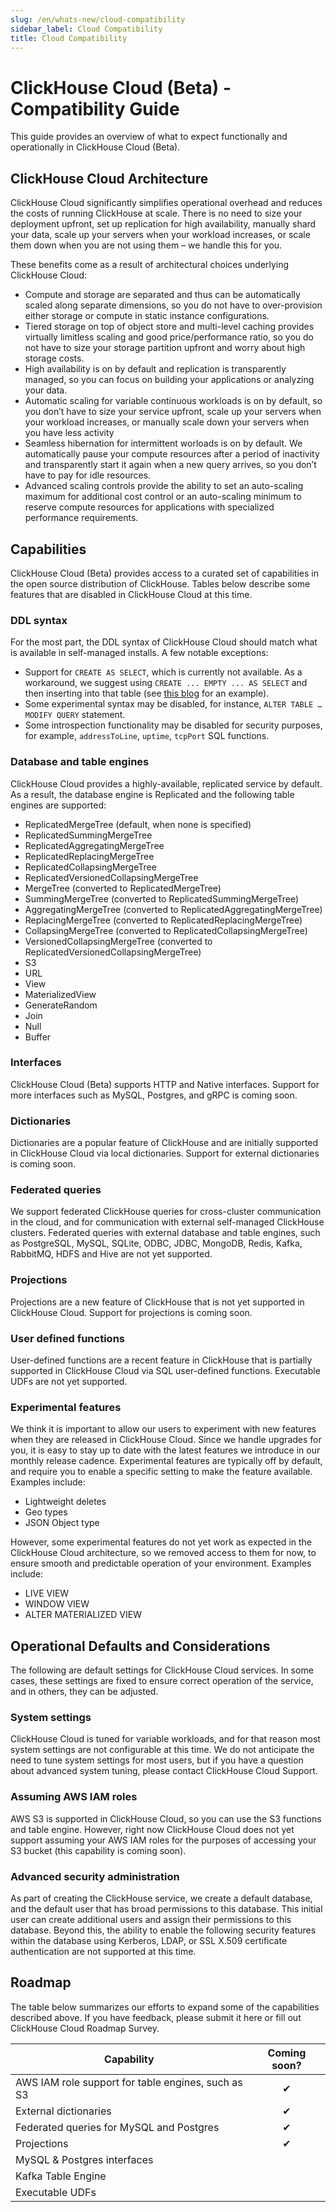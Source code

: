 ```yaml
---
slug: /en/whats-new/cloud-compatibility
sidebar_label: Cloud Compatibility
title: Cloud Compatibility
---
```


# ClickHouse Cloud (Beta) - Compatibility Guide

This guide provides an overview of what to expect functionally and operationally in ClickHouse Cloud (Beta). 

## ClickHouse Cloud Architecture
ClickHouse Cloud significantly simplifies operational overhead and reduces the costs of running ClickHouse at scale. There is no need to size your deployment upfront, set up replication for high availability, manually shard your data, scale up your servers when your workload increases, or scale them down when you are not using them – we handle this for you.  

These benefits come as a result of architectural choices underlying ClickHouse Cloud:
- Compute and storage are separated and thus can be automatically scaled along separate dimensions, so you do not have to over-provision either storage or compute in static instance configurations.
- Tiered storage on top of object store and multi-level caching provides virtually limitless scaling and good price/performance ratio, so you do not have to size your storage partition upfront and worry about high storage costs.
- High availability is on by default and replication is transparently managed, so you can focus on building your applications or analyzing your data.
- Automatic scaling for variable continuous workloads is on by default, so you don’t have to size your service upfront, scale up your servers when your workload increases, or manually scale down your servers when you have less activity
- Seamless hibernation for intermittent worloads is on by default. We automatically pause your compute resources after a period of inactivity and transparently start it again when a new query arrives, so you don’t have to pay for idle resources. 
- Advanced scaling controls provide the ability to set an auto-scaling maximum for additional cost control or an auto-scaling minimum to reserve compute resources for applications with specialized performance requirements. 

## Capabilities
ClickHouse Cloud (Beta) provides access to a curated set of capabilities in the open source distribution of ClickHouse. Tables below describe some features that are disabled in ClickHouse Cloud at this time. 

### DDL syntax
For the most part, the DDL syntax of ClickHouse Cloud should match what is available in self-managed installs. A few notable exceptions:
  - Support for `CREATE AS SELECT`, which is currently not available. As a workaround, we suggest using `CREATE ... EMPTY ... AS SELECT` and then inserting into that table (see [this blog](https://clickhouse.com/blog/getting-data-into-clickhouse-part-1) for an example).
  - Some experimental syntax may be disabled, for instance, `ALTER TABLE … MODIFY QUERY` statement.
  - Some introspection functionality may be disabled for security purposes, for example, `addressToLine`, `uptime`, `tcpPort` SQL functions.

### Database and table engines
ClickHouse Cloud provides a highly-available, replicated service by default. As a result, the database engine is Replicated and the following table engines are supported:
  - ReplicatedMergeTree (default, when none is specified)
  - ReplicatedSummingMergeTree
  - ReplicatedAggregatingMergeTree
  - ReplicatedReplacingMergeTree
  - ReplicatedCollapsingMergeTree
  - ReplicatedVersionedCollapsingMergeTree
  - MergeTree (converted to ReplicatedMergeTree)
  - SummingMergeTree (converted to ReplicatedSummingMergeTree)
  - AggregatingMergeTree (converted to ReplicatedAggregatingMergeTree)
  - ReplacingMergeTree (converted to ReplicatedReplacingMergeTree)
  - CollapsingMergeTree (converted to ReplicatedCollapsingMergeTree)
  - VersionedCollapsingMergeTree (converted to ReplicatedVersionedCollapsingMergeTree)
  - S3
  - URL
  - View
  - MaterializedView
  - GenerateRandom
  - Join
  - Null
  - Buffer

### Interfaces
ClickHouse Cloud (Beta) supports HTTP and Native interfaces. Support for more interfaces such as MySQL, Postgres, and gRPC is coming soon.

### Dictionaries
Dictionaries are a popular feature of ClickHouse and are initially supported in ClickHouse Cloud via local dictionaries. Support for external dictionaries is coming soon. 

### Federated queries
We support federated ClickHouse queries for cross-cluster communication in the cloud, and for communication with external self-managed ClickHouse clusters. Federated queries with external database and table engines, such as PostgreSQL, MySQL, SQLite, ODBC, JDBC, MongoDB, Redis, Kafka, RabbitMQ, HDFS and Hive are not yet supported.

### Projections
Projections are a new feature of ClickHouse that is not yet supported in ClickHouse Cloud. Support for projections is coming soon. 

### User defined functions
User-defined functions are a recent feature in ClickHouse that is partially supported in ClickHouse Cloud via SQL user-defined functions. Executable UDFs are not yet supported. 

### Experimental features
We think it is important to allow our users to experiment with new features when they are released in ClickHouse Cloud. Since we handle upgrades for you, it is easy to stay up to date with the latest features we introduce in our monthly release cadence. Experimental features are typically off by default, and require you to enable a specific setting to make the feature available. Examples include:
  - Lightweight deletes
  - Geo types
  - JSON Object type

  However, some experimental features do not yet work as expected in the ClickHouse Cloud architecture, so we removed access to them for now, to ensure smooth and predictable operation of your environment. Examples include:
  - LIVE VIEW
  - WINDOW VIEW
  - ALTER MATERIALIZED VIEW

## Operational Defaults and Considerations
The following are default settings for ClickHouse Cloud services. In some cases, these settings are fixed to ensure correct operation of the service, and in others, they can be adjusted. 

### System settings
ClickHouse Cloud is tuned for variable workloads, and for that reason most system settings are not configurable at this time. We do not anticipate the need to tune system settings for most users, but if you have a question about advanced system tuning, please contact ClickHouse Cloud Support. 

### Assuming AWS IAM roles
AWS S3 is supported in ClickHouse Cloud, so you can use the S3 functions and table engine. However, right now ClickHouse Cloud does not yet support assuming your AWS IAM roles for the purposes of accessing your S3 bucket (this capability is coming soon).

### Advanced security administration
As part of creating the ClickHouse service, we create a default database, and the default user that has broad permissions to this database. This initial user can create additional users and assign their permissions to this database. Beyond this, the ability to enable the following security features within the database using Kerberos, LDAP, or SSL X.509 certificate authentication are not supported at this time.

## Roadmap
The table below summarizes our efforts to expand some of the capabilities described above. If you have feedback, please submit it here or fill out ClickHouse Cloud Roadmap Survey.

| Capability                                       | Coming soon? |
|--------------------------------------------------|:------------:|
|AWS IAM role support for table engines, such as S3| ✔            |
|External dictionaries                             | ✔            |
|Federated queries for MySQL and Postgres          | ✔            |
|Projections                                       | ✔            |
|MySQL & Postgres interfaces                       |              |
|Kafka Table Engine                                |              |
|Executable UDFs                                   |              |
